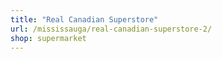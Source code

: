 ```yaml
---
title: "Real Canadian Superstore"
url: /mississauga/real-canadian-superstore-2/
shop: supermarket
---
```

